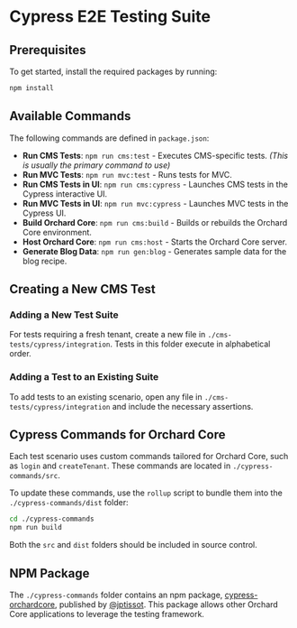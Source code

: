 # Cypress E2E Testing Suite

## Prerequisites

To get started, install the required packages by running:

```bash
npm install
```

## Available Commands

The following commands are defined in `package.json`:

- **Run CMS Tests**: `npm run cms:test` - Executes CMS-specific tests. *(This is usually the primary command to use)*
- **Run MVC Tests**: `npm run mvc:test` - Runs tests for MVC.
- **Run CMS Tests in UI**: `npm run cms:cypress` - Launches CMS tests in the Cypress interactive UI.
- **Run MVC Tests in UI**: `npm run mvc:cypress` - Launches MVC tests in the Cypress UI.
- **Build Orchard Core**: `npm run cms:build` - Builds or rebuilds the Orchard Core environment.
- **Host Orchard Core**: `npm run cms:host` - Starts the Orchard Core server.
- **Generate Blog Data**: `npm run gen:blog` - Generates sample data for the blog recipe.

## Creating a New CMS Test

### Adding a New Test Suite

For tests requiring a fresh tenant, create a new file in `./cms-tests/cypress/integration`. Tests in this folder execute in alphabetical order.

### Adding a Test to an Existing Suite

To add tests to an existing scenario, open any file in `./cms-tests/cypress/integration` and include the necessary assertions.

## Cypress Commands for Orchard Core

Each test scenario uses custom commands tailored for Orchard Core, such as `login` and `createTenant`. These commands are located in `./cypress-commands/src`.

To update these commands, use the `rollup` script to bundle them into the `./cypress-commands/dist` folder:

```bash
cd ./cypress-commands
npm run build
```

Both the `src` and `dist` folders should be included in source control.

## NPM Package

The `./cypress-commands` folder contains an npm package, [cypress-orchardcore](https://www.npmjs.com/package/cypress-orchardcore), published by [@jptissot](https://github.com/jptissot). This package allows other Orchard Core applications to leverage the testing framework.
